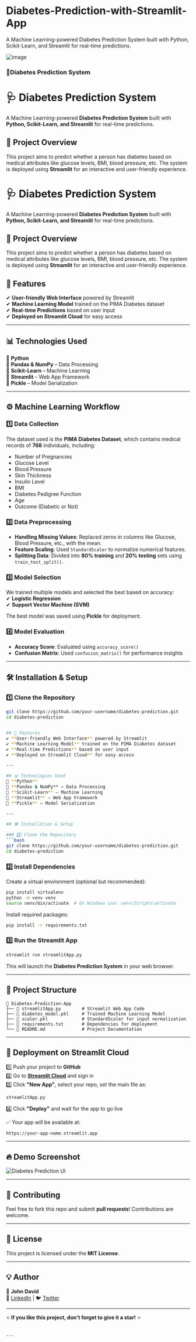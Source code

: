 # Diabetes-Prediction-with-Streamlit-App
A Machine Learning-powered Diabetes Prediction System built with Python, Scikit-Learn, and Streamlit for real-time predictions.

![image](https://github.com/user-attachments/assets/73fac92d-685f-4f81-8b05-958a40b1b5b6)

### **📝Diabetes Prediction System**  

# 🩺 Diabetes Prediction System  
A Machine Learning-powered **Diabetes Prediction System** built with **Python, Scikit-Learn, and Streamlit** for real-time predictions.

## 🚀 Project Overview  
This project aims to predict whether a person has diabetes based on medical attributes like glucose levels, BMI, blood pressure, etc. The system is deployed using **Streamlit** for an interactive and user-friendly experience.


# 🩺 Diabetes Prediction System  
A Machine Learning-powered **Diabetes Prediction System** built with **Python, Scikit-Learn, and Streamlit** for real-time predictions.

## 🚀 Project Overview  
This project aims to predict whether a person has diabetes based on medical attributes like glucose levels, BMI, blood pressure, etc. The system is deployed using **Streamlit** for an interactive and user-friendly experience.

## 📌 Features  
✔ **User-friendly Web Interface** powered by Streamlit  
✔ **Machine Learning Model** trained on the PIMA Diabetes dataset  
✔ **Real-time Predictions** based on user input  
✔ **Deployed on Streamlit Cloud** for easy access  

---

## 📊 Technologies Used  
🔹 **Python**  
🔹 **Pandas & NumPy** – Data Processing  
🔹 **Scikit-Learn** – Machine Learning  
🔹 **Streamlit** – Web App Framework  
🔹 **Pickle** – Model Serialization  

---

## ⚙️ Machine Learning Workflow  

### 1️⃣ Data Collection  
The dataset used is the **PIMA Diabetes Dataset**, which contains medical records of **768** individuals, including:  
- Number of Pregnancies  
- Glucose Level  
- Blood Pressure  
- Skin Thickness  
- Insulin Level  
- BMI  
- Diabetes Pedigree Function  
- Age  
- Outcome (Diabetic or Not)  

### 2️⃣ Data Preprocessing  
- **Handling Missing Values**: Replaced zeros in columns like Glucose, Blood Pressure, etc., with the mean.  
- **Feature Scaling**: Used `StandardScaler` to normalize numerical features.  
- **Splitting Data**: Divided into **80% training** and **20% testing** sets using `train_test_split()`.  

### 3️⃣ Model Selection  
We trained multiple models and selected the best based on accuracy:  
✔ **Logistic Regression**  
✔ **Support Vector Machine (SVM)**  

The best model was saved using **Pickle** for deployment.  

### 4️⃣ Model Evaluation  
- **Accuracy Score**: Evaluated using `accuracy_score()`  
- **Confusion Matrix**: Used `confusion_matrix()` for performance insights  

---

## 🛠 Installation & Setup  

### 1️⃣ Clone the Repository  
```bash
git clone https://github.com/your-username/diabetes-prediction.git
cd diabetes-prediction


## 📌 Features  
✔ **User-friendly Web Interface** powered by Streamlit  
✔ **Machine Learning Model** trained on the PIMA Diabetes dataset  
✔ **Real-time Predictions** based on user input  
✔ **Deployed on Streamlit Cloud** for easy access  

---

## 📊 Technologies Used  
🔹 **Python**  
🔹 **Pandas & NumPy** – Data Processing  
🔹 **Scikit-Learn** – Machine Learning  
🔹 **Streamlit** – Web App Framework  
🔹 **Pickle** – Model Serialization  

---

## 🛠 Installation & Setup  

### 1️⃣ Clone the Repository  
```bash
git clone https://github.com/your-username/diabetes-prediction.git
cd diabetes-prediction
```

### 2️⃣ Install Dependencies  
Create a virtual environment (optional but recommended):  
```bash
pip install virtualenv
python -m venv venv
source venv/bin/activate  # On Windows use: venv\Scripts\activate
```

Install required packages:  
```bash
pip install -r requirements.txt
```

### 3️⃣ Run the Streamlit App  
```bash
streamlit run streamlitApp.py
```
This will launch the **Diabetes Prediction System** in your web browser.

---

## 📁 Project Structure  
```
📂 Diabetes-Prediction-App
├── 📄 streamlitApp.py        # Streamlit Web App Code
├── 📄 diabetes_model.pkl     # Trained Machine Learning Model
├── 📄 scaler.pkl             # StandardScaler for input normalization
├── 📄 requirements.txt       # Dependencies for deployment
└── 📄 README.md              # Project Documentation
```

---

## 🚀 Deployment on Streamlit Cloud  
1️⃣ Push your project to **GitHub**  
2️⃣ Go to **[Streamlit Cloud](https://share.streamlit.io/)** and sign in  
3️⃣ Click **"New App"**, select your repo, set the main file as:  
   ```
   streamlitApp.py
   ```
4️⃣ Click **"Deploy"** and wait for the app to go live  

✅ Your app will be available at:  
```
https://your-app-name.streamlit.app
```

---

## 🔥 Demo Screenshot  
![Diabetes Prediction UI](./screenshot.png)  

---

## 🤝 Contributing  
Feel free to fork this repo and submit **pull requests**! Contributions are welcome.  

---

## 📜 License  
This project is licensed under the **MIT License**.  

---

## 💡 Author  
👤 **John David**  
🔗 [LinkedIn](https://linkedin.com/in/your-profile) | 🐦 [Twitter](https://twitter.com/your-profile)  

---

⭐ **If you like this project, don't forget to give it a star!** ⭐  
```

---
